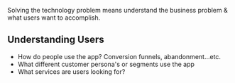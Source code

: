Solving the technology problem means understand the business problem & what users want to accomplish.

## Understanding Users

- How do people use the app? Conversion funnels, abandonment...etc.
- What different customer persona's or segments use the app
- What services are users looking for?
